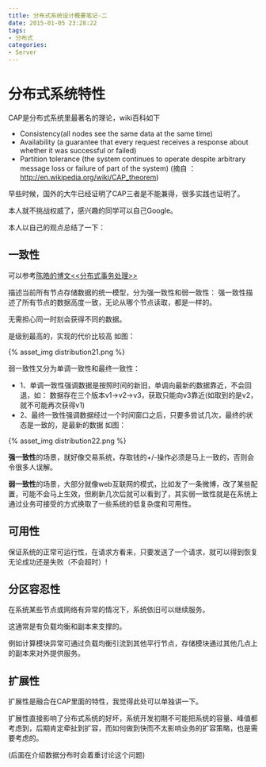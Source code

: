 ```yaml
---
title: 分布式系统设计概要笔记-二
date: 2015-01-05 23:28:22
tags:
- 分布式
categories:
- Server
---
```



# 分布式系统特性

CAP是分布式系统里最著名的理论，wiki百科如下

- Consistency(all nodes see the same data at the same time)
- Availability (a guarantee that every request receives a response about whether it was successful or failed)
- Partition tolerance (the system continues to operate despite arbitrary message loss or failure of part of the system)
                (摘自 ：http://en.wikipedia.org/wiki/CAP_theorem)

<!-- more -->

早些时候，国外的大牛已经证明了CAP三者是不能兼得，很多实践也证明了。


本人就不挑战权威了，感兴趣的同学可以自己Google。

本人以自己的观点总结了一下：

## 一致性

可以参考[陈皓的博文<<分布式事务处理>>](https://coolshell.cn/articles/10910.html)

描述当前所有节点存储数据的统一模型，分为强一致性和弱一致性：
强一致性描述了所有节点的数据高度一致，无论从哪个节点读取，都是一样的。

无需担心同一时刻会获得不同的数据。

是级别最高的，实现的代价比较高
如图：

{% asset_img distribution21.png %}

弱一致性又分为单调一致性和最终一致性：

- 1、单调一致性强调数据是按照时间的新旧，单调向最新的数据靠近，不会回退，如：
   数据存在三个版本v1->v2->v3，获取只能向v3靠近(如取到的是v2，就不可能再次获得v1)
- 2、最终一致性强调数据经过一个时间窗口之后，只要多尝试几次，最终的状态是一致的，是最新的数据
    如图：

{% asset_img distribution22.png %}

**强一致性**的场景，就好像交易系统，存取钱的+/-操作必须是马上一致的，否则会令很多人误解。


**弱一致性**的场景，大部分就像web互联网的模式，比如发了一条微博，改了某些配置，可能不会马上生效，但刷新几次后就可以看到了，其实弱一致性就是在系统上通过业务可接受的方式换取了一些系统的低复杂度和可用性。




## 可用性

保证系统的正常可运行性，在请求方看来，只要发送了一个请求，就可以得到恢复无论成功还是失败（不会超时）!


## 分区容忍性

在系统某些节点或网络有异常的情况下，系统依旧可以继续服务。


这通常是有负载均衡和副本来支撑的。

例如计算模块异常可通过负载均衡引流到其他平行节点，存储模块通过其他几点上的副本来对外提供服务。



## 扩展性

扩展性是融合在CAP里面的特性，我觉得此处可以单独讲一下。

扩展性直接影响了分布式系统的好坏，系统开发初期不可能把系统的容量、峰值都考虑到，后期肯定牵扯到扩容，而如何做到快而不太影响业务的扩容策略，也是需要考虑的。

(后面在介绍数据分布时会着重讨论这个问题)